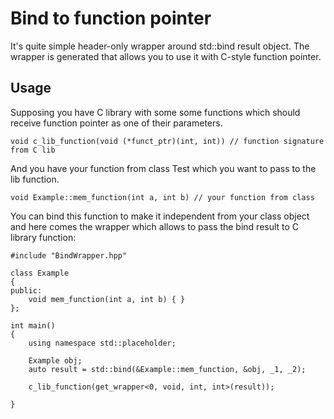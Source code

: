 # Bind to function pointer

It's quite simple header-only wrapper around std::bind result object. The wrapper is generated that allows you to use it with C-style function pointer.

## Usage

Supposing you have C library with some some functions which should receive function pointer as one of their parameters.

`void c_lib_function(void (*funct_ptr)(int, int)) // function signature from C lib`

And you have your function from class Test which you want to pass to the lib function.

`void Example::mem_function(int a, int b) // your function from class`

You can bind this function to make it independent from your class object and here comes the wrapper which allows to pass the bind result to C library function:

```
#include "BindWrapper.hpp"

class Example
{
public:
    void mem_function(int a, int b) { }
};

int main()
{
    using namespace std::placeholder;
    
    Example obj;
    auto result = std::bind(&Example::mem_function, &obj, _1, _2);
    
    c_lib_function(get_wrapper<0, void, int, int>(result));
    
}

```

